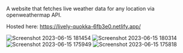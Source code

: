 A website that fetches live weather data for any location via openweathermap API.

Hosted here: https://lively-quokka-6fb3e0.netlify.app/

![Screenshot 2023-06-15 181454](https://github.com/aryaa0502/weather-data/assets/101689725/75321fc2-13b1-44b8-88fd-57aba62bdd2f)
![Screenshot 2023-06-15 180314](https://github.com/aryaa0502/weather-data/assets/101689725/f5a3c90f-065d-4b36-ade1-f53be2622ef5)
![Screenshot 2023-06-15 175949](https://github.com/aryaa0502/weather-data/assets/101689725/8cc2a39c-aa49-47c9-bc90-c877e4a67723)
![Screenshot 2023-06-15 175818](https://github.com/aryaa0502/weather-data/assets/101689725/7a9fd406-2c7d-4dec-8a64-2b4219a5e88e)
